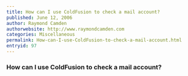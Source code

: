 ```yaml
---
title: How can I use ColdFusion to check a mail account?
published: June 12, 2006
author: Raymond Camden
authorwebsite: http://www.raymondcamden.com
categories: Miscellaneous
permalink: How-can-I-use-ColdFusion-to-check-a-mail-account.html
entryid: 97
---
```


<h3>How can I use ColdFusion to check a mail account?</h3>



